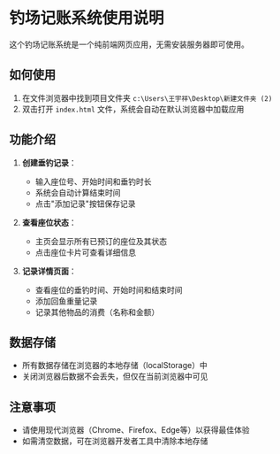 # 钓场记账系统使用说明

这个钓场记账系统是一个纯前端网页应用，无需安装服务器即可使用。

## 如何使用
1. 在文件浏览器中找到项目文件夹 `c:\Users\王宇祥\Desktop\新建文件夹 (2)`
2. 双击打开 `index.html` 文件，系统会自动在默认浏览器中加载应用

## 功能介绍
1. **创建垂钓记录**：
   - 输入座位号、开始时间和垂钓时长
   - 系统会自动计算结束时间
   - 点击"添加记录"按钮保存记录

2. **查看座位状态**：
   - 主页会显示所有已预订的座位及其状态
   - 点击座位卡片可查看详细信息

3. **记录详情页面**：
   - 查看座位的垂钓时间、开始时间和结束时间
   - 添加回鱼重量记录
   - 记录其他物品的消费（名称和金额）

## 数据存储
- 所有数据存储在浏览器的本地存储（localStorage）中
- 关闭浏览器后数据不会丢失，但仅在当前浏览器中可见

## 注意事项
- 请使用现代浏览器（Chrome、Firefox、Edge等）以获得最佳体验
- 如需清空数据，可在浏览器开发者工具中清除本地存储